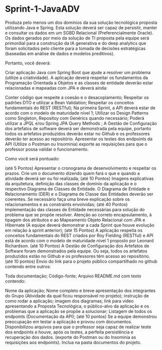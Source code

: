 # Sprint-1-JavaADV

Produza pelo menos um dos domínios da sua solução tecnológica proposta utilizando Java e Spring. Esta solução deverá ser capaz de persistir, manter e consultar os dados em um SGBD Relacional (Preferencialmente Oracle). Os dados gerados por meio da solução de TI proposta pela equipe será primordial para a construção da IA generativa e do deep analytics que foram solicitados pelo cliente para a tomada de decisões estratégicas (baseadas em análise de dados e modelos preditivos).

Portanto, você deverá:

Criar aplicação Java com Spring Boot que ajude a resolver um problema (utilize a criatividade). A aplicação deverá respeitar os fundamentos da Programação Orientada a Objetos e as classes de entidade deverão estar relacionadas e mapeadas com JPA e deverá ainda:

Conter código que respeite a coesão e o desacoplamento;
Respeitar os padrões DTO e utilizar a Bean Validation;
Respeitar os conceitos fundamentais do REST (RESTful);
Na primeira Sprint, a API deverá estar de acordo com o modelo de maturidade nível 1;
Utilizar os Design Patterns como Singleton, Repositoy com Genérics quando necessário;
Poderá utilizar a JPQL e/ou Spring JPA Query Methods ;
A Gestão de Configuração dos artefatos de software deverá ser demonstrada pela equipe, portanto todos os artefatos produzidos deverão estar no Github e os professores deverão ter acesso ao repositório.
Apresentar os testes dos endpoints da API (Utilize o Postman ou Insominia) exporte as requisições para que o professor possa validar o funcionamento.

Como você será pontuado:

(até 5 Pontos) Apresentar o cronograma de desenvolvimento e respeitar os prazos. Crie um o documento dizendo quem fará o que e quando a atividade deverá ser ou foi realizada;
(até 10 Pontos) Imagens explicativas da arquitetura, definição das classes de domínio da aplicação e o respectivo Diagrama de Classes de Entidade. O Diagrama de Entidade e Relacionamento (DER) e o Diagrama de Classe das Entidades deverão ser coerentes. Se necessário faça uma breve explicação sobre os relacionamentos e as constraints envolvidas;
(até 40 Pontos) Implementação das classes de Entidade necessárias para solução do problema que se propõe resolver. Atenção ao correto encapsulamento, à tipagem dos atributos e ao Mapeamento Objeto Relacional com JPA e Hibernate (A equipe deverá demonstrar a cada Sprint que houve evolução em relação à sprint anterior);
(até 15 Pontos) A aplicação respeita os conceitos fundamentais do REST criados por Roy Fielding (RESTful) e API está de acordo com o modelo de maturidade nível 1 proposto por Leonard Richardson.
(até 10 Pontos) A Gestão de Configuração dos Artefatos de Software foram demonstrados pela equipe. Ou seja, todos os artefatos produzidos estão no Github e os professores têm acesso ao repositório.
(até 10 pontos) Envio do link para o projeto público compartilhado no github contendo entre outros:

Toda documentação;
Código-fonte;
Arquivo README.md com texto contendo:

Nome da aplicação;
Nome completo e breve apresentação dos integrantes do Grupo (Atividade da qual ficou responsável no projeto);
instrução de como rodar a aplicação;
imagem dos diagramas;
link para vídeo apresentando a Proposta Tecnológica, o público-alvo da aplicação e os problemas que a aplicação se propõe a solucionar;
Listagem de todos os endpoints (Documentação da API);
(até 10 pontos) Se a equipe demonstrou preocupação em testar a aplicação e provou com documentos. Disponibilizou arquivos para que o professor seja capaz de realizar teste dos endpoints e houve, após os testes, a perfeita persistência e recuperação dos dados. (exporte do Postman ou do Insominia as requisições aos endpoints). Inclua na pasta documentos do projeto.
